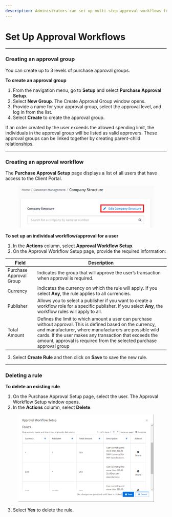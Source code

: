```yaml
---
description: Administrators can set up multi-step approval workflows for purchasing.
---
```


# Set Up Approval Workflows

***

### Creating an approval group

You can create up to 3 levels of purchase approval groups.

**To create an approval group**

1. From the navigation menu, go to **Setup** and select **Purchase Approval Setup**.
2. Select **New Group**. The Create Approval Group window opens.
3. Provide a name for your approval group, select the approval level, and log in from the list.
4. Select **Create** to create the approval group.

If an order created by the user exceeds the allowed spending limit, the individuals in the approval group will be listed as valid approvers. These approval groups can be linked together by creating parent-child relationships.

***

### Creating an approval workflow

The **Purchase Approval Setup** page displays a list of all users that have access to the Client Portal.

<figure><img src="../../.gitbook/assets/image (23).png" alt=""><figcaption></figcaption></figure>

**To set up an individual workflow/approval for a user**

1. In the **Actions** column, select **Approval Workflow Setup**.
2. On the Approval Workflow Setup page, provide the required information:

| Field                   | Description                                                                                                                                                                                                                                                                                             |
| ----------------------- | ------------------------------------------------------------------------------------------------------------------------------------------------------------------------------------------------------------------------------------------------------------------------------------------------------- |
| Purchase Approval Group | Indicates the group that will approve the user’s transaction when approval is required.                                                                                                                                                                                                                 |
| Currency                | Indicates the currency on which the rule will apply. If you select **Any**, the rule applies to all currencies.                                                                                                                                                                                         |
| Publisher               | Allows you to select a publisher if you want to create a workflow role for a specific publisher. If you select **Any**, the workflow rules will apply to all.                                                                                                                                           |
| Total Amount            | Defines the limit to which amount a user can purchase without approval. This is defined based on the currency, and manufacturer, where manufacturers are possible wild cards. If the user makes any transaction that exceeds the amount, approval is required from the selected purchase approval group |

3. Select **Create Rule** and then click on **Save** to save the new rule.

***

### Deleting a rule

**To delete an existing rule**

1. On the Purchase Approval Setup page, select the user. The Approval Workflow Setup window opens.
2. In the **Actions** column, select **Delete**.

<figure><img src="../../.gitbook/assets/image (10) (1) (1) (1) (1) (1) (1) (1) (1).png" alt=""><figcaption></figcaption></figure>

3. Select **Yes** to delete the rule.
